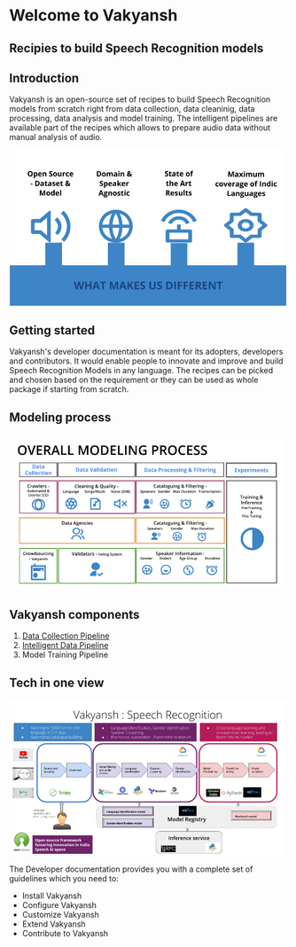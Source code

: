 # Welcome to Vakyansh

## **Recipies to build Speech Recognition models**

## Introduction

Vakyansh is an open-source set of recipes to build Speech Recognition models from scratch right from data collection,
data cleaninig, data processing, data analysis and model training. The intelligent pipelines are available part of the recipes which allows to prepare audio data without manual analysis of audio. 

<img src="img/differentiator.png" alt="drawing" width="500" width="500"/>

## Getting started

Vakyansh's developer documentation is meant for its adopters, developers and contributors.
It would enable people to innovate and improve and build Speech Recognition Models in any language.
The recipes can be picked and chosen based on the requirement or they can be used as whole package if starting from scratch.

## Modeling process

<img src="img/vakyansh_modeling.png" alt="drawing" width="500" width="500"/>

## Vakyansh components

1. [Data Collection Pipeline](https://open-speech-ekstep.github.io/mkdocs/smart_crawlers/)
2. [Intelligent Data Pipeline](https://open-speech-ekstep.github.io/mkdocs/data_pipelines/)
3. Model Training Pipeline

## Tech in one view

<img src="img/vakyansh_tech.png" alt="drawing" width="500" width="500"/>

The Developer documentation provides you with a complete set of guidelines which you need to:

- Install Vakyansh
- Configure Vakyansh
- Customize Vakyansh
- Extend Vakyansh
- Contribute to Vakyansh
